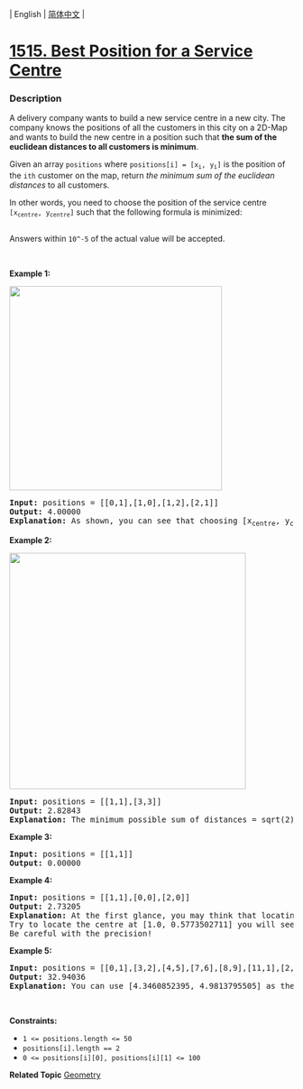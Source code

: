 | English | [简体中文](README.md) |

# [1515. Best Position for a Service Centre](https://leetcode-cn.com/problems/best-position-for-a-service-centre)
 ### Description
<p>A delivery company wants to build a new service centre in a new city. The company knows the positions of all the customers in this city on a 2D-Map and wants to build the new centre in a position such that <strong>the sum of the euclidean distances to all customers is minimum</strong>.</p>

<p>Given an array <code>positions</code> where <code>positions[i] = [x<sub>i</sub>, y<sub>i</sub>]</code> is the position of the <code>ith</code> customer on the map, return <em>the minimum sum of the euclidean distances</em> to all customers.</p>

<p>In other words, you need to choose the position of the service centre <code>[x<sub>centre</sub>, y<sub>centre</sub>]</code> such that the following formula is minimized:</p>
<img alt="" src="https://assets.leetcode.com/uploads/2020/06/25/q4_edited.jpg" />
<p>Answers within&nbsp;<code>10^-5</code>&nbsp;of the actual value will be accepted.</p>

<p>&nbsp;</p>
<p><strong>Example 1:</strong></p>
<img alt="" src="https://assets.leetcode.com/uploads/2020/06/25/q4_e1.jpg" style="width: 377px; height: 362px;" />
<pre>
<strong>Input:</strong> positions = [[0,1],[1,0],[1,2],[2,1]]
<strong>Output:</strong> 4.00000
<strong>Explanation:</strong> As shown, you can see that choosing [x<sub>centre</sub>, y<sub>centre</sub>] = [1, 1] will make the distance to each customer = 1, the sum of all distances is 4 which is the minimum possible we can achieve.
</pre>

<p><strong>Example 2:</strong></p>
<img alt="" src="https://assets.leetcode.com/uploads/2020/06/25/q4_e3.jpg" style="width: 419px; height: 419px;" />
<pre>
<strong>Input:</strong> positions = [[1,1],[3,3]]
<strong>Output:</strong> 2.82843
<strong>Explanation:</strong> The minimum possible sum of distances = sqrt(2) + sqrt(2) = 2.82843
</pre>

<p><strong>Example 3:</strong></p>

<pre>
<strong>Input:</strong> positions = [[1,1]]
<strong>Output:</strong> 0.00000
</pre>

<p><strong>Example 4:</strong></p>

<pre>
<strong>Input:</strong> positions = [[1,1],[0,0],[2,0]]
<strong>Output:</strong> 2.73205
<strong>Explanation:</strong> At the first glance, you may think that locating the centre at [1, 0] will achieve the minimum sum, but locating it at [1, 0] will make the sum of distances = 3.
Try to locate the centre at [1.0, 0.5773502711] you will see that the sum of distances is 2.73205.
Be careful with the precision!
</pre>

<p><strong>Example 5:</strong></p>

<pre>
<strong>Input:</strong> positions = [[0,1],[3,2],[4,5],[7,6],[8,9],[11,1],[2,12]]
<strong>Output:</strong> 32.94036
<strong>Explanation:</strong> You can use [4.3460852395, 4.9813795505] as the position of the centre.
</pre>

<p>&nbsp;</p>
<p><strong>Constraints:</strong></p>

<ul>
	<li><code>1 &lt;=&nbsp;positions.length &lt;= 50</code></li>
	<li><code>positions[i].length == 2</code></li>
	<li><code>0 &lt;=&nbsp;positions[i][0],&nbsp;positions[i][1] &lt;= 100</code></li>
</ul>

**Related Topic**  [Geometry](https://leetcode-cn.com/tag/geometry) 